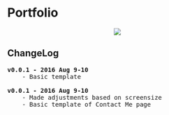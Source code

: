 # Portfolio
<p align="center">
	<img src="images/Website-V.2.JPG"/>
</p>

## ChangeLog
<pre>
<b>v0.0.1 - 2016 Aug 9-10</b>
	- Basic template

<b>v0.0.1 - 2016 Aug 9-10</b>
	- Made adjustments based on screensize
	- Basic template of Contact Me page
</pre>